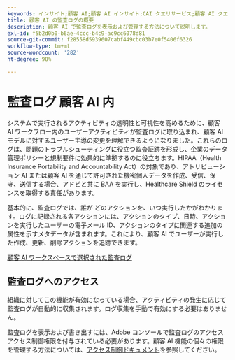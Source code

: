 ```yaml
---
keywords: インサイト;顧客 AI;顧客 AI インサイト;CAI クエリサービス;顧客 AI クエリ;顧客 AI スコア
title: 顧客 AI の監査ログの概要
description: 顧客 AI で監査ログを表示および管理する方法について説明します。
exl-id: f5b2d0b0-b6ae-4ccc-b4c9-ac9cc6078d81
source-git-commit: f28558d5939607cabf449cbc03b7e0f5406f6326
workflow-type: tm+mt
source-wordcount: '282'
ht-degree: 98%

---
```


# 監査ログ 顧客 AI 内

システムで実行されるアクティビティの透明性と可視性を高めるために、顧客 AI ワークフロー内のユーザーアクティビティが監査ログに取り込まれ、顧客 AI モデルに対するユーザー主導の変更を理解できるようになりました。これらのログは、問題のトラブルシューティングに役立つ監査証跡を形成し、企業のデータ管理ポリシーと規制要件に効果的に準拠するのに役立ちます。HIPAA（Health Insurance Portability and Accountability Act）の対象であり、アトリビューション AI または顧客 AI を通じて許可された機密個人データを作成、受信、保守、送信する場合、アドビと共に BAA を実行し、Healthcare Shield のライセンスを取得する責任があります。

基本的に、監査ログでは、誰が どのアクションを、いつ実行したかがわかります。ログに記録される各アクションには、アクションのタイプ、日時、アクションを実行したユーザーの電子メール ID、アクションのタイプに関連する追加の属性を示すメタデータが含まれます。これにより、顧客 AI でユーザーが実行した作成、更新、削除アクションを追跡できます。

[顧客 AI ワークスペースで選択された監査ログ](../../customer-ai/images/data-governance/audit-logs-cai.png)

## 監査ログへのアクセス

組織に対してこの機能が有効になっている場合、アクティビティの発生に応じて監査ログが自動的に収集されます。ログ収集を手動で有効にする必要はありません。

監査ログを表示および書き出すには、Adobe コンソールで監査ログのアクセスアクセス制御権限を付与されている必要があります。顧客 AI 機能の個々の権限を管理する方法については、[アクセス制御ドキュメント](../cai-data-governance/access-controls.md)を参照してください。

